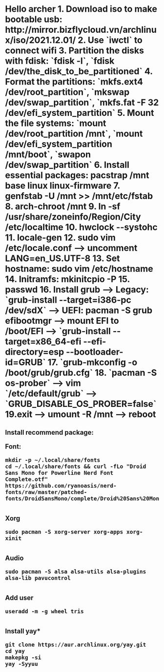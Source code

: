 <H1>Hello archer
1. Download iso to make bootable usb: http://mirror.bizflycloud.vn/archlinux/iso/2021.12.01/
2. Use `iwctl` to connect wifi
3. Partition the disks with fdisk: `fdisk -l`, `fdisk /dev/the_disk_to_be_partitioned`
4. Format the partitions: `mkfs.ext4 /dev/root_partition`, `mkswap /dev/swap_partition`, `mkfs.fat -F 32 /dev/efi_system_partition`
5. Mount the file systems: `mount /dev/root_partition /mnt`, `mount /dev/efi_system_partition /mnt/boot`, `swapon /dev/swap_partition`
6. Install essential packages: pacstrap /mnt base linux linux-firmware
7. genfstab -U /mnt >> /mnt/etc/fstab
8. arch-chroot /mnt
9. ln -sf /usr/share/zoneinfo/Region/City /etc/localtime
10. hwclock --systohc
11. locale-gen
12. sudo vim /etc/locale.conf --> uncomment LANG=en_US.UTF-8
13. Set hostname: sudo vim /etc/hostname
14. Initramfs: mkinitcpio -P
15. passwd
16. Install grub --> Legacy: `grub-install --target=i386-pc /dev/sdX` --> UEFI: pacman -S grub efibootmgr --> mount EFI to /boot/EFI --> `grub-install --target=x86_64-efi --efi-directory=esp --bootloader-id=GRUB`
17. `grub-mkconfig -o /boot/grub/grub.cfg`
18. `pacman -S os-prober` --> vim `/etc/default/grub` --> `GRUB_DISABLE_OS_PROBER=false`
19.exit --> umount -R /mnt --> reboot

<H2>Install recommend package:

**Font:**
```
mkdir -p ~/.local/share/fonts
cd ~/.local/share/fonts && curl -fLo "Droid Sans Mono for Powerline Nerd Font Complete.otf" https://github.com/ryanoasis/nerd-fonts/raw/master/patched-fonts/DroidSansMono/complete/Droid%20Sans%20Mono%20Nerd%20Font%20Complete.otf
  
```

**Xorg**
```
sudo pacman -S xorg-server xorg-apps xorg-xinit
  
```

**Audio**
```
sudo pacman -S alsa alsa-utils alsa-plugins alsa-lib pavucontrol
  
```

**Add user**
```
useradd -m -g wheel tris
  
```

**Install yay***
```
git clone https://aur.archlinux.org/yay.git
cd yay
makepkg -si
yay -Syyuu
  
```



